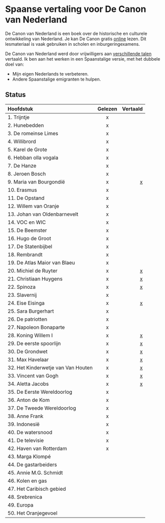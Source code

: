 # Spaanse vertaling voor De Canon van Nederland

De Canon van Nederland is een boek over de historische en culturele ontwikkeling van Nederland.
Je kan De Canon gratis [online](https://www.canonvannederland.nl/) lezen. 
Dit lesmateriaal is vaak gebruiken in scholen en inburgeringexamens.

De Canon van Nederland werd door vrijwilligers aan [verschillende talen](https://www.canonvannederland.nl/nl/over) vertaald.
Ik ben aan het werken in een Spaanstalige versie, met het dubbele doel van:

- Mijn eigen Nederlands te verbeteren.
- Andere Spaanstalige emigranten te hulpen.


## Status

| Hoofdstuk                          | Gelezen | Vertaald |
|:-----------------------------------|:-------:|---------:|
| 1. Trijntje                        |    x    |          |
| 2. Hunebedden                      |    x    |          |
| 3. De romeinse Limes               |    x    |          |
| 4. Willibrord                      |    x    |          |
| 5. Karel de Grote                  |    x    |          |
| 6. Hebban olla vogala              |    x    |          |
| 7. De Hanze                        |    x    |          |
| 8. Jeroen Bosch                    |    x    |          |
| 9. Maria van Bourgondië            |    x    |   [x][9] |
| 10. Erasmus                        |    x    |          |
| 11. De Opstand                     |    x    |          |
| 12. Willem van Oranje              |    x    |          |
| 13. Johan van Oldenbarnevelt       |    x    |          |
| 14. VOC en WIC                     |    x    |          |
| 15. De Beemster                    |    x    |          |
| 16. Hugo de Groot                  |    x    |          |
| 17. De Statenbijbel                |    x    |          |
| 18. Rembrandt                      |    x    |          |
| 19. De Atlas Maior van Blaeu       |    x    |          |
| 20. Michiel de Ruyter              |    x    |  [x][20] |
| 21. Christiaan Huygens             |    x    |  [x][21] |
| 22. Spinoza                        |    x    |  [x][22] |
| 23. Slavernij                      |    x    |          |
| 24. Eise Eisinga                   |    x    |  [x][24] |
| 25. Sara Burgerhart                |    x    |          |
| 26. De patriotten                  |    x    |          |
| 27. Napoleon Bonaparte             |    x    |          |
| 28. Koning Willem I                |    x    |  [x][28] |
| 29. De eerste spoorlijn            |    x    |  [x][29] |
| 30. De Grondwet                    |    x    |  [x][30] |
| 31. Max Havelaar                   |    x    |  [x][31] |
| 32. Het Kinderwetje van Van Houten |    x    |  [x][32] |
| 33. Vincent van Gogh               |    x    |  [x][33] |
| 34. Aletta Jacobs                  |    x    |  [x][34] |
| 35. De Eerste Wereldoorlog         |    x    |          |
| 36. Anton de Kom                   |    x    |          |
| 37. De Tweede Wereldoorlog         |    x    |          |
| 38. Anne Frank                     |    x    |          |
| 39. Indonesië                      |    x    |          |
| 40. De watersnood                  |    x    |          |
| 41. De televisie                   |    x    |          |
| 42. Haven van Rotterdam            |    x    |          |
| 43. Marga Klompé                   |         |          |
| 44. De gastarbeiders               |         |          |
| 45. Annie M.G. Schmidt             |         |          |
| 46. Kolen en gas                   |         |          |
| 47. Het Caribisch gebied           |         |          |
| 48. Srebrenica                     |         |          |
| 49. Europa                         |         |          |
| 50. Het Oranjegevoel               |         |          |

[9]: https://docs.google.com/document/d/1SZMG37OMJVQRX_v-ePtZXoFNuYQaZHDcGegHeMwFDx8/edit?usp=sharing
[20]: https://docs.google.com/document/d/1NGgiwcJPkNHLBJVUaGrbtdSLWTJ-RL7KC8sm0iAGKjE/edit?usp=sharing
[21]: https://docs.google.com/document/d/1bfODyGy4emcX7qv2hrUvaI8FFbTjdBhBL-FICsKPVL8/edit?usp=sharing
[22]: https://docs.google.com/document/d/1-th8-3SJ_N5E5yGR4b1mlv0qQ7_qnH7Jgq-R4-dnwNw/edit?usp=sharing
[24]: https://docs.google.com/document/d/1rpgmh7Ljg_reRGQXZvFGoSSb0pQqonzTtPnaD4u9ML8/edit?usp=sharing
[28]: https://docs.google.com/document/d/1rpgmh7Ljg_reRGQXZvFGoSSb0pQqonzTtPnaD4u9ML8/edit?usp=sharing
[29]: https://docs.google.com/document/d/1S3F7pYmSXIBODX-r9JyFrFFJ1eVGw2ga759wQ1GFhKA/edit?usp=sharing
[30]: https://docs.google.com/document/d/1G024D5sai_ay49LZWS7RNE5t3vi9W-uERRCE99-BX-w/edit?usp=sharing
[31]: https://docs.google.com/document/d/1PBcEuJS-FWsnECv4myr3lVazftNS07JZ6DYy6DfwFn4/edit?usp=sharing
[32]: https://docs.google.com/document/d/1iBYLst_Fz54vqzBdmuErK3jl2Gkog3H2bUq-LWHO5qE/edit?usp=sharing
[33]: https://docs.google.com/document/d/1F0EoSgIg7uSmhkQ1r3fcHYso5wJzciwQLSFAMdP83V0/edit?usp=sharing
[34]: https://docs.google.com/document/d/1VwuUP20B8OSiVxi6H8sY_aMDMqbaDBlTFZGlkfcGOJ4/edit?usp=sharing